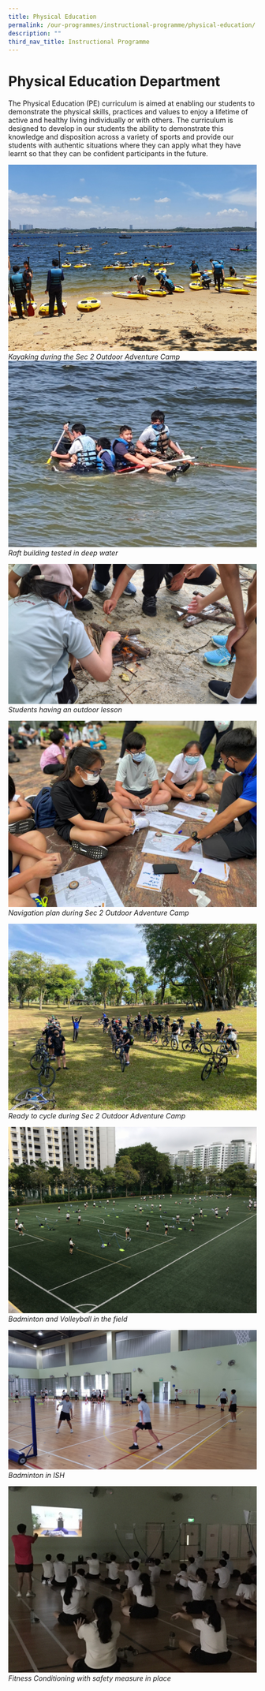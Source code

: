 ```yaml
---
title: Physical Education
permalink: /our-programmes/instructional-programme/physical-education/
description: ""
third_nav_title: Instructional Programme
---
```

# Physical Education Department


The Physical Education (PE) curriculum is aimed at enabling our students to demonstrate the physical skills, practices and values to enjoy a lifetime of active and healthy living individually or with others. The curriculum is designed to develop in our students the ability to demonstrate this knowledge and disposition across a variety of sports and provide our students with authentic situations where they can apply what they have learnt so that they can be confident participants in the future.  


![](/images/Kayaking%20during%20Sec%202%20Outdoor%20Adventure%20Learning%20Programme.jpg)
*Kayaking during the Sec 2 Outdoor Adventure Camp*
![](/images/Raft%20building%20tested%20in%20deep%20water.jpg)
*Raft building tested in deep water*

![](/images/Students%20having%20outdoor%20lesons%20during%20pandemic%20period.jpg)
*Students having an outdoor lesson*

![](/images/Navigation%20plan%20during%20Sec%202%20Outdoor%20Adventure%20Learning%20Programme.jpg)
*Navigation plan during Sec 2 Outdoor Adventure Camp*

![](/images/Ready%20to%20cycle%20during%20Sec%202%20Outdoor%20Adventure%20Learning%20Programme.jpg)
*Ready to cycle during Sec 2 Outdoor Adventure Camp*

![](/images/Badminton%20and%20Volleyball%20in%20the%20field.jpg)
*Badminton and Volleyball in the field*

![](/images/Badminton%20in%20ISH.jpg)
*Badminton in ISH*

![](/images/Fitness%20Conditioning%20with%20safety%20measure%20in%20place.jpg)
*Fitness Conditioning with safety measure in place*